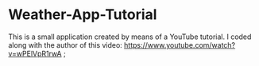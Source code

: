 # Weather-App-Tutorial

This is a small application created by means of a YouTube tutorial. I coded along with the author of this video: https://www.youtube.com/watch?v=wPElVpR1rwA ;
